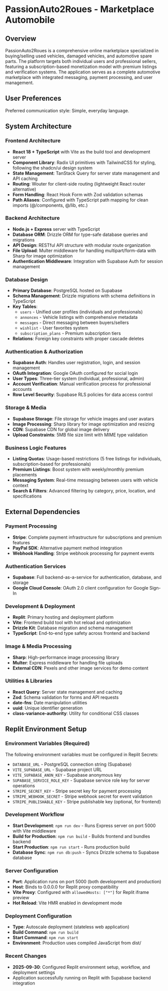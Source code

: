 # PassionAuto2Roues - Marketplace Automobile

## Overview

PassionAuto2Roues is a comprehensive online marketplace specialized in buying/selling used vehicles, damaged vehicles, and automotive spare parts. The platform targets both individual users and professional sellers, featuring a subscription-based monetization model with premium listings and verification systems. The application serves as a complete automotive marketplace with integrated messaging, payment processing, and user management.

## User Preferences

Preferred communication style: Simple, everyday language.

## System Architecture

### Frontend Architecture
- **React 18 + TypeScript** with Vite as the build tool and development server
- **Component Library**: Radix UI primitives with TailwindCSS for styling, following the shadcn/ui design system
- **State Management**: TanStack Query for server state management and API caching
- **Routing**: Wouter for client-side routing (lightweight React router alternative)
- **Form Handling**: React Hook Form with Zod validation schemas
- **Path Aliases**: Configured with TypeScript path mapping for clean imports (@/components, @/lib, etc.)

### Backend Architecture
- **Node.js + Express** server with TypeScript
- **Database ORM**: Drizzle ORM for type-safe database queries and migrations
- **API Design**: RESTful API structure with modular route organization
- **File Upload**: Multer middleware for handling multipart/form-data with Sharp for image optimization
- **Authentication Middleware**: Integration with Supabase Auth for session management

### Database Design
- **Primary Database**: PostgreSQL hosted on Supabase
- **Schema Management**: Drizzle migrations with schema definitions in TypeScript
- **Key Tables**:
  - `users` - Unified user profiles (individuals and professionals)
  - `annonces` - Vehicle listings with comprehensive metadata
  - `messages` - Direct messaging between buyers/sellers
  - `wishlist` - User favorites system
  - `subscription_plans` - Premium subscription tiers
- **Relations**: Foreign key constraints with proper cascade deletes

### Authentication & Authorization
- **Supabase Auth**: Handles user registration, login, and session management
- **OAuth Integration**: Google OAuth configured for social login
- **User Types**: Three-tier system (individual, professional, admin)
- **Account Verification**: Manual verification process for professional accounts
- **Row Level Security**: Supabase RLS policies for data access control

### Storage & Media
- **Supabase Storage**: File storage for vehicle images and user avatars
- **Image Processing**: Sharp library for image optimization and resizing
- **CDN**: Supabase CDN for global image delivery
- **Upload Constraints**: 5MB file size limit with MIME type validation

### Business Logic Features
- **Listing Quotas**: Usage-based restrictions (5 free listings for individuals, subscription-based for professionals)
- **Premium Listings**: Boost system with weekly/monthly premium placements
- **Messaging System**: Real-time messaging between users with vehicle context
- **Search & Filters**: Advanced filtering by category, price, location, and specifications

## External Dependencies

### Payment Processing
- **Stripe**: Complete payment infrastructure for subscriptions and premium features
- **PayPal SDK**: Alternative payment method integration
- **Webhook Handling**: Stripe webhook processing for payment events

### Authentication Services
- **Supabase**: Full backend-as-a-service for authentication, database, and storage
- **Google Cloud Console**: OAuth 2.0 client configuration for Google Sign-In

### Development & Deployment
- **Replit**: Primary hosting and deployment platform
- **Vite**: Frontend build tool with hot reload and optimization
- **Drizzle Kit**: Database migration and schema management
- **TypeScript**: End-to-end type safety across frontend and backend

### Image & Media Processing
- **Sharp**: High-performance image processing library
- **Multer**: Express middleware for handling file uploads
- **External CDN**: Pexels and other image services for demo content

### Utilities & Libraries
- **React Query**: Server state management and caching
- **Zod**: Schema validation for forms and API requests
- **date-fns**: Date manipulation utilities
- **uuid**: Unique identifier generation
- **class-variance-authority**: Utility for conditional CSS classes

## Replit Environment Setup

### Environment Variables (Required)
The following environment variables must be configured in Replit Secrets:
- `DATABASE_URL` - PostgreSQL connection string (Supabase)
- `VITE_SUPABASE_URL` - Supabase project URL
- `VITE_SUPABASE_ANON_KEY` - Supabase anonymous key
- `SUPABASE_SERVICE_ROLE_KEY` - Supabase service role key for server operations
- `STRIPE_SECRET_KEY` - Stripe secret key for payment processing
- `STRIPE_WEBHOOK_SECRET` - Stripe webhook secret for event validation
- `STRIPE_PUBLISHABLE_KEY` - Stripe publishable key (optional, for frontend)

### Development Workflow
- **Start Development**: `npm run dev` - Runs Express server on port 5000 with Vite middleware
- **Build for Production**: `npm run build` - Builds frontend and bundles backend
- **Start Production**: `npm run start` - Runs production build
- **Database Sync**: `npm run db:push` - Syncs Drizzle schema to Supabase database

### Server Configuration
- **Port**: Application runs on port 5000 (both development and production)
- **Host**: Binds to 0.0.0.0 for Replit proxy compatibility
- **Vite Proxy**: Configured with `allowedHosts: ["*"]` for Replit iframe preview
- **Hot Reload**: Vite HMR enabled in development mode

### Deployment Configuration
- **Type**: Autoscale deployment (stateless web application)
- **Build Command**: `npm run build`
- **Start Command**: `npm run start`
- **Environment**: Production uses compiled JavaScript from dist/

### Recent Changes
- **2025-09-30**: Configured Replit environment setup, workflow, and deployment settings
- Application successfully running on Replit with Supabase backend integration